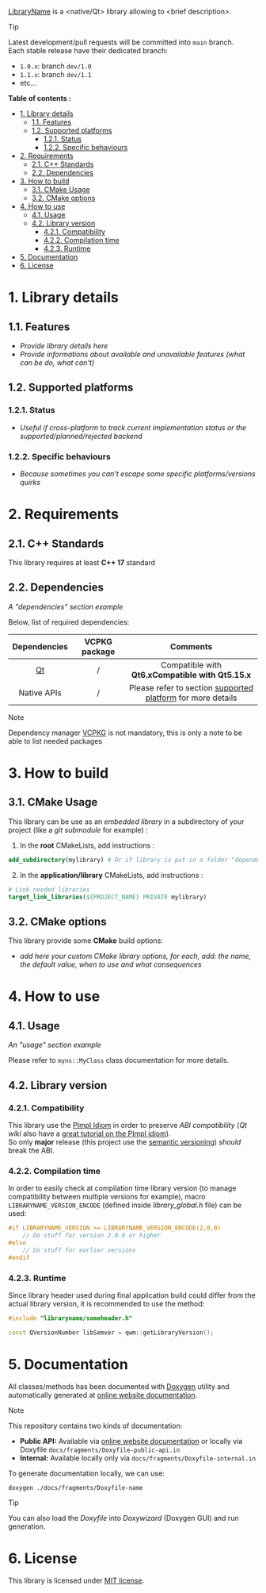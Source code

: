 [LibraryName][repo-home] is a \<native/Qt> library allowing to \<brief description>.

> [!TIP]
> Latest development/pull requests will be committed into `main` branch.  
> Each stable release have their dedicated branch:
> - `1.0.x`: branch `dev/1.0`
> - `1.1.x`: branch `dev/1.1`
> - etc...

**Table of contents :**
- [1. Library details](#1-library-details)
  - [1.1. Features](#11-features)
  - [1.2. Supported platforms](#12-supported-platforms)
    - [1.2.1. Status](#121-status)
    - [1.2.2. Specific behaviours](#122-specific-behaviours)
- [2. Requirements](#2-requirements)
  - [2.1. C++ Standards](#21-c-standards)
  - [2.2. Dependencies](#22-dependencies)
- [3. How to build](#3-how-to-build)
  - [3.1. CMake Usage](#31-cmake-usage)
  - [3.2. CMake options](#32-cmake-options)
- [4. How to use](#4-how-to-use)
  - [4.1. Usage](#41-usage)
  - [4.2. Library version](#42-library-version)
    - [4.2.1. Compatibility](#421-compatibility)
    - [4.2.2. Compilation time](#422-compilation-time)
    - [4.2.3. Runtime](#423-runtime)
- [5. Documentation](#5-documentation)
- [6. License](#6-license)

# 1. Library details
## 1.1. Features

- _Provide library details here_
- _Provide informations about available and unavailable features (what can be do, what can't)_

## 1.2. Supported platforms
### 1.2.1. Status

- _Useful if cross-platform to track current implementation status or the supported/planned/rejected backend_

### 1.2.2. Specific behaviours

- _Because sometimes you can't escape some specific platforms/versions quirks_

# 2. Requirements
## 2.1. C++ Standards

This library requires at least **C++ 17** standard

## 2.2. Dependencies

_A "dependencies" section example_

Below, list of required dependencies:

| Dependencies | VCPKG package | Comments |
|:-:|:-:|:-:|
| [Qt][qt-official] | / | Compatible with **Qt6.x**<b>Compatible with **Qt5.15.x** |
| Native APIs | / | Please refer to section [supported platform][anchor-platforms] for more details |

> [!NOTE]
> Dependency manager [VCPKG][vcpkg-tutorial] is not mandatory, this is only a note to be able to list needed packages

# 3. How to build
## 3.1. CMake Usage

This library can be use as an _embedded library_ in a subdirectory of your project (like a _git submodule_ for example) :
1. In the **root** CMakeLists, add instructions :
```cmake
add_subdirectory(mylibrary) # Or if library is put in a folder "dependencies" : add_subdirectory(dependencies/mylibrary)
```

2. In the **application/library** CMakeLists, add instructions :
```cmake
# Link needed libraries
target_link_libraries(${PROJECT_NAME} PRIVATE mylibrary)
```

## 3.2. CMake options

This library provide some **CMake** build options:
- _add here your custom CMake library options, for each, add: the name, the default value, when to use and what consequences_

# 4. How to use
## 4.1. Usage

_An "usage" section example_

Please refer to `myns::MyClass` class documentation for more details.

## 4.2. Library version
### 4.2.1. Compatibility

This library use the [PImpl Idiom][pimpl-doc-cpp] in order to preserve _ABI compatibility_ (_Qt wiki_ also have a [great tutorial on the PImpl idiom][pimpl-doc-qt]).  
So only **major** release (this project use the [semantic versioning][semver-home]) _should_ break the ABI.

### 4.2.2. Compilation time

In order to easily check at compilation time library version (to manage compatibility between multiple versions for example), macro `LIBRARYNAME_VERSION_ENCODE` (defined inside _library_global.h_ file) can be used:
```cpp
#if LIBRARYNAME_VERSION >= LIBRARYNAME_VERSION_ENCODE(2,0,0)
    // Do stuff for version 2.0.0 or higher
#else
    // Do stuff for earlier versions
#endif
```

### 4.2.3. Runtime

Since library header used during final application build could differ from the actual library version, it is recommended to use the method:
```cpp
#include "libraryname/someheader.h"

const QVersionNumber libSemver = qwm::getLibraryVersion();
```

# 5. Documentation

All classes/methods has been documented with [Doxygen][doxygen-official] utility and automatically generated at [online website documentation][repo-doc-web].

> [!NOTE]
> This repository contains two kinds of documentation:
> - **Public API:** Available via [online website documentation][repo-doc-web] or locally via Doxyfile `docs/fragments/Doxyfile-public-api.in`
> - **Internal:** Available locally only via `docs/fragments/Doxyfile-internal.in`

To generate documentation locally, we can use:
```shell
doxygen ./docs/fragments/Doxyfile-name
```
> [!TIP]
> You can also load the _Doxyfile_ into _Doxywizard_ (Doxygen GUI) and run generation.

# 6. License

This library is licensed under [MIT license][repo-license-url].

<!-- Anchor of this page -->
[anchor-platforms]: #12-supported-platforms
[anchor-cmake-opts]: #32-cmake-options

<!-- Links of this repository -->
[repo-home]: https://github.com/username/projectname
[repo-doc-web]: https://username.github.io/projectname/
[repo-license]: LICENSE
[repo-license-url]: https://username.github.io/projectname/LICENSE

<!-- External links -->
[doxygen-official]: https://www.doxygen.nl/index.html

[gtest-repo]: https://github.com/google/googletest

[qt-official]: https://www.qt.io/

[vcpkg-tutorial]: https://github.com/legerch/develop-memo/tree/master/Toolchains/Build%20systems/VCPKG

[semver-home]: https://semver.org
[pimpl-doc-cpp]: https://en.cppreference.com/w/cpp/language/pimpl
[pimpl-doc-qt]: https://wiki.qt.io/D-Pointer